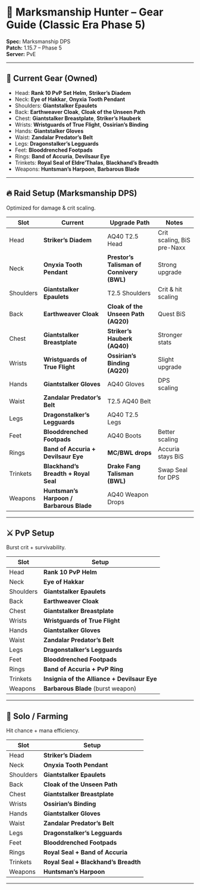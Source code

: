 # 🏹 Marksmanship Hunter – Gear Guide (Classic Era Phase 5)

**Spec:** Marksmanship DPS  
**Patch:** 1.15.7 – Phase 5  
**Server:** PvE  

---

## 🎒 Current Gear (Owned)
- Head: **Rank 10 PvP Set Helm**, **Striker’s Diadem**  
- Neck: **Eye of Hakkar**, **Onyxia Tooth Pendant**  
- Shoulders: **Giantstalker Epaulets**  
- Back: **Earthweaver Cloak**, **Cloak of the Unseen Path**  
- Chest: **Giantstalker Breastplate**, **Striker’s Hauberk**  
- Wrists: **Wristguards of True Flight**, **Ossirian’s Binding**  
- Hands: **Giantstalker Gloves**  
- Waist: **Zandalar Predator’s Belt**  
- Legs: **Dragonstalker’s Legguards**  
- Feet: **Blooddrenched Footpads**  
- Rings: **Band of Accuria**, **Devilsaur Eye**  
- Trinkets: **Royal Seal of Eldre’Thalas**, **Blackhand’s Breadth**  
- Weapons: **Huntsman’s Harpoon**, **Barbarous Blade**  

---

## 🔥 Raid Setup (Marksmanship DPS)
Optimized for damage & crit scaling.

| Slot | Current | Upgrade Path | Notes |
|------|---------|--------------|-------|
| Head | **Striker’s Diadem** | AQ40 T2.5 Head | Crit scaling, BiS pre-Naxx |
| Neck | **Onyxia Tooth Pendant** | **Prestor’s Talisman of Connivery (BWL)** | Strong upgrade |
| Shoulders | **Giantstalker Epaulets** | T2.5 Shoulders | Crit & hit scaling |
| Back | **Earthweaver Cloak** | **Cloak of the Unseen Path (AQ20)** | Quest BiS |
| Chest | **Giantstalker Breastplate** | **Striker’s Hauberk (AQ40)** | Stronger stats |
| Wrists | **Wristguards of True Flight** | **Ossirian’s Binding (AQ20)** | Slight upgrade |
| Hands | **Giantstalker Gloves** | AQ40 Gloves | DPS scaling |
| Waist | **Zandalar Predator’s Belt** | T2.5 AQ40 Belt | |
| Legs | **Dragonstalker’s Legguards** | AQ40 T2.5 Legs | |
| Feet | **Blooddrenched Footpads** | AQ40 Boots | Better scaling |
| Rings | **Band of Accuria + Devilsaur Eye** | **MC/BWL drops** | Accuria stays BiS |
| Trinkets | **Blackhand’s Breadth + Royal Seal** | **Drake Fang Talisman (BWL)** | Swap Seal for DPS |
| Weapons | **Huntsman’s Harpoon / Barbarous Blade** | AQ40 Weapon Drops | |

---

## ⚔️ PvP Setup
Burst crit + survivability.

| Slot | Setup |
|------|-------|
| Head | **Rank 10 PvP Helm** |
| Neck | **Eye of Hakkar** |
| Shoulders | **Giantstalker Epaulets** |
| Back | **Earthweaver Cloak** |
| Chest | **Giantstalker Breastplate** |
| Wrists | **Wristguards of True Flight** |
| Hands | **Giantstalker Gloves** |
| Waist | **Zandalar Predator’s Belt** |
| Legs | **Dragonstalker’s Legguards** |
| Feet | **Blooddrenched Footpads** |
| Rings | **Band of Accuria + PvP Ring** |
| Trinkets | **Insignia of the Alliance + Devilsaur Eye** |
| Weapons | **Barbarous Blade** (burst weapon) |

---

## 🌿 Solo / Farming
Hit chance + mana efficiency.

| Slot | Setup |
|------|-------|
| Head | **Striker’s Diadem** |
| Neck | **Onyxia Tooth Pendant** |
| Shoulders | **Giantstalker Epaulets** |
| Back | **Cloak of the Unseen Path** |
| Chest | **Giantstalker Breastplate** |
| Wrists | **Ossirian’s Binding** |
| Hands | **Giantstalker Gloves** |
| Waist | **Zandalar Predator’s Belt** |
| Legs | **Dragonstalker’s Legguards** |
| Feet | **Blooddrenched Footpads** |
| Rings | **Royal Seal + Band of Accuria** |
| Trinkets | **Royal Seal + Blackhand’s Breadth** |
| Weapons | **Huntsman’s Harpoon** |

---
